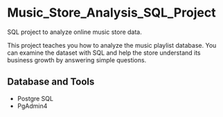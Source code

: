 # Music_Store_Analysis_SQL_Project
SQL project to analyze online music store data.

This project teaches you how to analyze the music playlist database. You can examine the dataset with SQL and help the store understand its business growth by answering simple questions.

## Database and Tools
* Postgre SQL
* PgAdmin4


